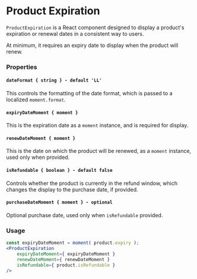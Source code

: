 Product Expiration
==================

`ProductExpiration` is a React component designed to display a product's expiration or renewal dates in a consistent way to users.

At minimum, it requires an expiry date to display when the product will renew.

### Properties

#### `dateFormat { string } - default 'LL'`
This controls the formatting of the date format, which is passed to a localized `moment.format`.

#### `expiryDateMoment { moment }`
This is the expiration date as a `moment` instance, and is required for display.

#### `renewDateMoment { moment }`
This is the date on which the product will be renewed, as a `moment` instance, used only when provided.

#### `isRefundable { boolean } - default false`
Controls whether the product is currently in the refund window, which changes the display to the purchase date, if provided.

#### `purchaseDateMoment { moment } - optional`
Optional purchase date, used only when `isRefundable` provided.

### Usage

```jsx
const expiryDateMoment = moment( product.expiry );
<ProductExpiration
	expiryDateMoment={ expiryDateMoment }
	renewDateMoment={ renewDateMoment }
	isRefundable={ product.isRefundable }
/>
```

